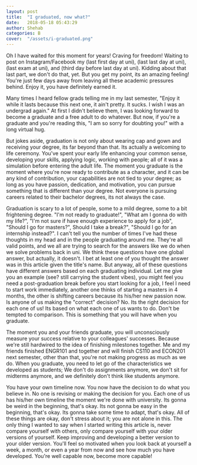```yaml
---
layout: post
title:  "I graduated, now what?"
date:   2018-05-18 05:43:29
author: Shehab
categories: B
cover:  "/assets/i-graduated.png"
---
```


Oh I have waited for this moment for years! Craving for freedom! Waiting to post on Instagram/Facebook my (last first day at uni), (last last day at uni), (last exam at uni), and (third day before last day at uni). Kidding about that last part, we don't do that, yet. But you get my point, its an amazing feeling! You're just few days away from leaving all these academic pressures behind. Enjoy it, you have definitely earned it.

Many times I heard fellow grads telling me in my last semester, "Enjoy it while it lasts because this next one, it ain't pretty. It sucks. I wish I was an undergrad again." At first I didn't believe them, I was looking forward to become a graduate and a free adult to do whatever. But now, if you're a graduate and you're reading this, "I am so sorry for doubting you!" with a long virtual hug.

But jokes aside, graduation is not only about wearing cap and gown and receiving your degree, its far beyond than that. Its actually a welcoming to life ceremony. You've spent your early life enhancing your common sense, developing your skills, applying logic, working with people; all of it was a simulation before entering the adult life. The moment you graduate is the moment where you're now ready to contribute as a character, and it can be any kind of contribution, your capabilities are not tied to your degree; as long as you have passion, dedication, and motivation, you can pursue something that is different than your degree. Not everyone is pursuing careers related to their bachelor degrees, its not always the case.

Graduation is scary to a lot of people, some to a mild degree, some to a bit frightening degree. "I'm not ready to graduate!", "What am I gonna do with my life?", "I'm not sure if have enough experience to apply for a job", "Should I go for masters?", Should I take a break?", "Should I go for an internship instead?". I can't tell you the number of times I've had these thoughts in my head and in the people graduating around me. They're all valid points, and we all are trying to search for the answers like we do when we solve problems back in uni. We think these questions have one global answer, but actually, it doesn't. I bet at least one of you thought the answer was in this article given the title's name. But anyway, all of these questions have different answers based on each graduating individual. Let me give you an example (see? still carrying the student vibes), you might feel you need a post-graduation break before you start looking for a job, I feel I need to start work immediately, another one thinks of starting a masters in 4 months, the other is shifting careers because its his/her new passion now. Is anyone of us making the "correct" decision? No. Its the right decision for each one of us! Its based on what each one of us wants to do. Don't be tempted to comparison. This is something that you will have when you graduate.

The moment you and your friends graduate, you will unconsciously measure your success relative to your colleagues' successes. Because we're still hardwired to the idea of finishing milestones together. Me and my friends finished ENGR101 and together and will finish CS110 and ECON201 next semester, other than that, you're not making progress as much as we do. When you graduate, you need to let go of the characteristics we developed as students; We don't do assignments anymore, we don't sit for midterms anymore, and we definitely don't think like students anymore.

You have your own timeline now. You now have the decision to do what you believe in. No one is revising or making the decision for you. Each one of us has his/her own timeline the moment we're done with university. Its gonna be weird in the beginning, that's okay. Its not gonna be easy in the beginning, that's okay. Its gonna take some time to adapt, that's okay. All of these things are okay, don't stress about it; you are not alone in this. The only thing I wanted to say when I started writing this article is, never compare yourself with others, only compare yourself with your older versions of yourself. Keep improving and developing a better version to your older version. You'll feel so motivated when you look back at yourself a week, a month, or even a year from now and see how much you have developed. You're well capable now, become more capable!